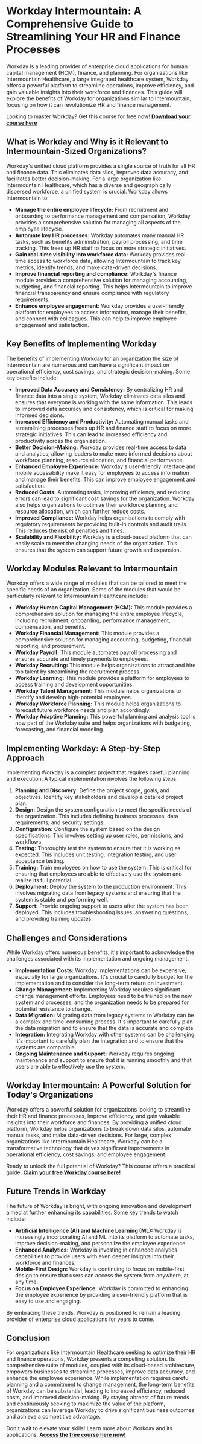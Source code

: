 # Workday Intermountain: A Comprehensive Guide to Streamlining Your HR and Finance Processes

Workday is a leading provider of enterprise cloud applications for human capital management (HCM), finance, and planning. For organizations like Intermountain Healthcare, a large integrated healthcare system, Workday offers a powerful platform to streamline operations, improve efficiency, and gain valuable insights into their workforce and finances. This guide will explore the benefits of Workday for organizations similar to Intermountain, focusing on how it can revolutionize HR and finance management.

Looking to master Workday? Get this course for free now! [**Download your course here**](https://udemywork.com/workday-intermountain)

## What is Workday and Why is it Relevant to Intermountain-Sized Organizations?

Workday's unified cloud platform provides a single source of truth for all HR and finance data. This eliminates data silos, improves data accuracy, and facilitates better decision-making. For a large organization like Intermountain Healthcare, which has a diverse and geographically dispersed workforce, a unified system is crucial. Workday allows Intermountain to:

*   **Manage the entire employee lifecycle:** From recruitment and onboarding to performance management and compensation, Workday provides a comprehensive solution for managing all aspects of the employee lifecycle.
*   **Automate key HR processes:** Workday automates many manual HR tasks, such as benefits administration, payroll processing, and time tracking. This frees up HR staff to focus on more strategic initiatives.
*   **Gain real-time visibility into workforce data:** Workday provides real-time access to workforce data, allowing Intermountain to track key metrics, identify trends, and make data-driven decisions.
*   **Improve financial reporting and compliance:** Workday's finance module provides a comprehensive solution for managing accounting, budgeting, and financial reporting. This helps Intermountain to improve financial transparency and ensure compliance with regulatory requirements.
*   **Enhance employee engagement:** Workday provides a user-friendly platform for employees to access information, manage their benefits, and connect with colleagues. This can help to improve employee engagement and satisfaction.

## Key Benefits of Implementing Workday

The benefits of implementing Workday for an organization the size of Intermountain are numerous and can have a significant impact on operational efficiency, cost savings, and strategic decision-making. Some key benefits include:

*   **Improved Data Accuracy and Consistency:** By centralizing HR and finance data into a single system, Workday eliminates data silos and ensures that everyone is working with the same information. This leads to improved data accuracy and consistency, which is critical for making informed decisions.
*   **Increased Efficiency and Productivity:** Automating manual tasks and streamlining processes frees up HR and finance staff to focus on more strategic initiatives. This can lead to increased efficiency and productivity across the organization.
*   **Better Decision-Making:** Workday provides real-time access to data and analytics, allowing leaders to make more informed decisions about workforce planning, resource allocation, and financial performance.
*   **Enhanced Employee Experience:** Workday's user-friendly interface and mobile accessibility make it easy for employees to access information and manage their benefits. This can improve employee engagement and satisfaction.
*   **Reduced Costs:** Automating tasks, improving efficiency, and reducing errors can lead to significant cost savings for the organization. Workday also helps organizations to optimize their workforce planning and resource allocation, which can further reduce costs.
*   **Improved Compliance:** Workday helps organizations to comply with regulatory requirements by providing built-in controls and audit trails. This reduces the risk of penalties and fines.
*   **Scalability and Flexibility:** Workday is a cloud-based platform that can easily scale to meet the changing needs of the organization. This ensures that the system can support future growth and expansion.

## Workday Modules Relevant to Intermountain

Workday offers a wide range of modules that can be tailored to meet the specific needs of an organization. Some of the modules that would be particularly relevant to Intermountain Healthcare include:

*   **Workday Human Capital Management (HCM):** This module provides a comprehensive solution for managing the entire employee lifecycle, including recruitment, onboarding, performance management, compensation, and benefits.
*   **Workday Financial Management:** This module provides a comprehensive solution for managing accounting, budgeting, financial reporting, and procurement.
*   **Workday Payroll:** This module automates payroll processing and ensures accurate and timely payments to employees.
*   **Workday Recruiting:** This module helps organizations to attract and hire top talent by streamlining the recruitment process.
*   **Workday Learning:** This module provides a platform for employees to access training and development opportunities.
*   **Workday Talent Management:** This module helps organizations to identify and develop high-potential employees.
*   **Workday Workforce Planning:** This module helps organizations to forecast future workforce needs and plan accordingly.
*   **Workday Adaptive Planning:** This powerful planning and analysis tool is now part of the Workday suite and helps organizations with budgeting, forecasting, and financial modeling.

## Implementing Workday: A Step-by-Step Approach

Implementing Workday is a complex project that requires careful planning and execution. A typical implementation involves the following steps:

1.  **Planning and Discovery:** Define the project scope, goals, and objectives. Identify key stakeholders and develop a detailed project plan.
2.  **Design:** Design the system configuration to meet the specific needs of the organization. This includes defining business processes, data requirements, and security settings.
3.  **Configuration:** Configure the system based on the design specifications. This involves setting up user roles, permissions, and workflows.
4.  **Testing:** Thoroughly test the system to ensure that it is working as expected. This includes unit testing, integration testing, and user acceptance testing.
5.  **Training:** Train employees on how to use the system. This is critical for ensuring that employees are able to effectively use the system and realize its full potential.
6.  **Deployment:** Deploy the system to the production environment. This involves migrating data from legacy systems and ensuring that the system is stable and performing well.
7.  **Support:** Provide ongoing support to users after the system has been deployed. This includes troubleshooting issues, answering questions, and providing training updates.

## Challenges and Considerations

While Workday offers numerous benefits, it's important to acknowledge the challenges associated with its implementation and ongoing management.

*   **Implementation Costs:** Workday implementations can be expensive, especially for large organizations. It's crucial to carefully budget for the implementation and to consider the long-term return on investment.
*   **Change Management:** Implementing Workday requires significant change management efforts. Employees need to be trained on the new system and processes, and the organization needs to be prepared for potential resistance to change.
*   **Data Migration:** Migrating data from legacy systems to Workday can be a complex and time-consuming process. It's important to carefully plan the data migration and to ensure that the data is accurate and complete.
*   **Integration:** Integrating Workday with other systems can be challenging. It's important to carefully plan the integration and to ensure that the systems are compatible.
*   **Ongoing Maintenance and Support:** Workday requires ongoing maintenance and support to ensure that it is running smoothly and that users are able to effectively use the system.

## Workday Intermountain: A Powerful Solution for Today's Organizations

Workday offers a powerful solution for organizations looking to streamline their HR and finance processes, improve efficiency, and gain valuable insights into their workforce and finances. By providing a unified cloud platform, Workday helps organizations to break down data silos, automate manual tasks, and make data-driven decisions. For large, complex organizations like Intermountain Healthcare, Workday can be a transformative technology that drives significant improvements in operational efficiency, cost savings, and employee engagement.

Ready to unlock the full potential of Workday? This course offers a practical guide. [**Claim your free Workday course here!**](https://udemywork.com/workday-intermountain)

## Future Trends in Workday

The future of Workday is bright, with ongoing innovation and development aimed at further enhancing its capabilities. Some key trends to watch include:

*   **Artificial Intelligence (AI) and Machine Learning (ML):** Workday is increasingly incorporating AI and ML into its platform to automate tasks, improve decision-making, and personalize the employee experience.
*   **Enhanced Analytics:** Workday is investing in enhanced analytics capabilities to provide users with even deeper insights into their workforce and finances.
*   **Mobile-First Design:** Workday is continuing to focus on mobile-first design to ensure that users can access the system from anywhere, at any time.
*   **Focus on Employee Experience:** Workday is committed to enhancing the employee experience by providing a user-friendly platform that is easy to use and engaging.

By embracing these trends, Workday is positioned to remain a leading provider of enterprise cloud applications for years to come.

## Conclusion

For organizations like Intermountain Healthcare seeking to optimize their HR and finance operations, Workday presents a compelling solution. Its comprehensive suite of modules, coupled with its cloud-based architecture, empowers businesses to streamline processes, improve data accuracy, and enhance the employee experience. While implementation requires careful planning and a commitment to change management, the long-term benefits of Workday can be substantial, leading to increased efficiency, reduced costs, and improved decision-making. By staying abreast of future trends and continuously seeking to maximize the value of the platform, organizations can leverage Workday to drive significant business outcomes and achieve a competitive advantage.

Don't wait to elevate your skills! Learn more about Workday and its applications. [**Access the free course here now!**](https://udemywork.com/workday-intermountain)
